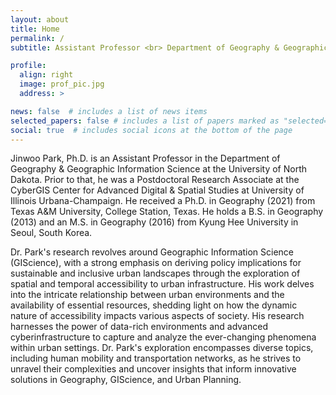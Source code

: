```yaml
---
layout: about
title: Home
permalink: /
subtitle: Assistant Professor <br> Department of Geography & Geographic Information Science <br> University of North Dakota

profile:
  align: right
  image: prof_pic.jpg
  address: >

news: false  # includes a list of news items
selected_papers: false # includes a list of papers marked as "selected={true}"
social: true  # includes social icons at the bottom of the page
---
```


Jinwoo Park, Ph.D. is an Assistant Professor in the Department of Geography & Geographic Information Science at the University of North Dakota. Prior to that, he was a Postdoctoral Research Associate at the CyberGIS Center for Advanced Digital & Spatial Studies at University of Illinois Urbana-Champaign. He received a Ph.D. in Geography (2021) from Texas A&M University, College Station, Texas. He holds a B.S. in Geography (2013) and an M.S. in Geography (2016) from Kyung Hee University in Seoul, South Korea. 

Dr. Park's research revolves around Geographic Information Science (GIScience), with a strong emphasis on deriving policy implications for sustainable and inclusive urban landscapes through the exploration of spatial and temporal accessibility to urban infrastructure. His work delves into the intricate relationship between urban environments and the availability of essential resources, shedding light on how the dynamic nature of accessibility impacts various aspects of society. His research harnesses the power of data-rich environments and advanced cyberinfrastructure to capture and analyze the ever-changing phenomena within urban settings. Dr. Park's exploration encompasses diverse topics, including human mobility and transportation networks, as he strives to unravel their complexities and uncover insights that inform innovative solutions in Geography, GIScience, and Urban Planning.

